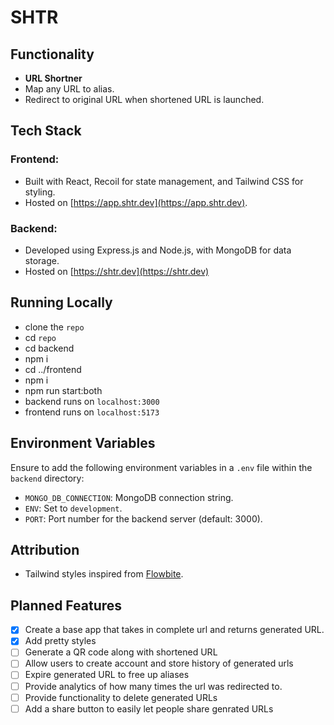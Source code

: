 # SHTR

## Functionality

- **URL Shortner**
- Map any URL to alias.
- Redirect to original URL when shortened URL is launched.

## Tech Stack

### Frontend:
  - Built with React, Recoil for state management, and Tailwind CSS for styling.
  - Hosted on [https://app.shtr.dev](https://app.shtr.dev).
### Backend:
  - Developed using Express.js and Node.js, with MongoDB for data storage.
  - Hosted on [https://shtr.dev](https://shtr.dev)

## Running Locally

- clone the `repo`
- cd `repo`
- cd backend
- npm i
- cd ../frontend
- npm i
- npm run start:both
- backend runs on `localhost:3000`
- frontend runs on `localhost:5173`

## Environment Variables

Ensure to add the following environment variables in a `.env` file within the `backend` directory:

- `MONGO_DB_CONNECTION`: MongoDB connection string.
- `ENV`: Set to `development`.
- `PORT`: Port number for the backend server (default: 3000).

## Attribution

- Tailwind styles inspired from [Flowbite](https://flowbite.com/).

## Planned Features
- [x] Create a base app that takes in complete url and returns generated URL.
- [x] Add pretty styles
- [ ] Generate a QR code along with shortened URL
- [ ] Allow users to create account and store history of generated urls
- [ ] Expire generated URL to free up aliases
- [ ] Provide analytics of how many times the url was redirected to.
- [ ] Provide functionality to delete generated URLs
- [ ] Add a share button to easily let people share genrated URLs
